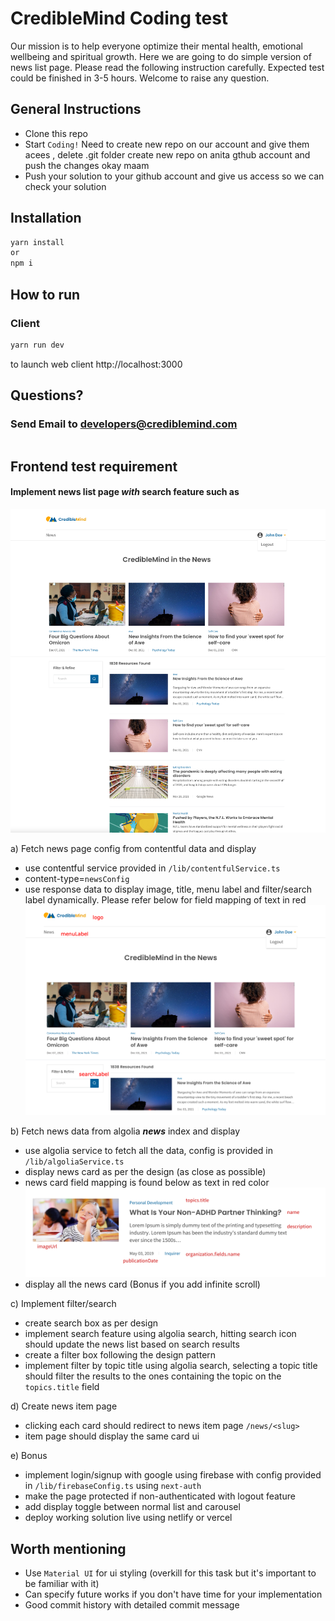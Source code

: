 # CredibleMind Coding test

Our mission is to help everyone optimize their mental health, emotional wellbeing and spiritual growth. Here we are going to do simple version of news list page. Please read the following instruction carefully. Expected test could be finished in 3-5 hours. Welcome to raise any question.

## General Instructions

- Clone this repo
- Start `Coding!`
  Need to create new repo on our account and give them acees , delete .git folder create new repo on anita gthub account and push the changes okay maam
- Push your solution to your github account and give us access so we can check your solution

## Installation

```bash
yarn install
or
npm i
```

## How to run

### Client

```bash
yarn run dev
```

to launch web client http://localhost:3000

## Questions?

### Send Email to developers@crediblemind.com

```developers@crediblemind.com

```

## Frontend test requirement

#### Implement news list page **_with_** search feature such as

![image](public/readme/expected-output.png)

a) Fetch news page config from contentful data and display

- use contentful service provided in `/lib/contentfulService.ts`
- content-type=`newsConfig`
- use response data to display image, title, menu label and filter/search label dynamically. Please refer below for field mapping of text in red
  ![image](public/readme/config-field.png)

b) Fetch news data from algolia **_news_** index and display

- use algolia service to fetch all the data, config is provided in `/lib/algoliaService.ts`
- display news card as per the design (as close as possible)
- news card field mapping is found below as text in red color
  ![image](public/readme/news-card.png)
- display all the news card (Bonus if you add infinite scroll)

c) Implement filter/search

- create search box as per design
- implement search feature using algolia search, hitting search icon should update the news list based on search results
- create a filter box following the design pattern
- implement filter by topic title using algolia search, selecting a topic title should filter the results to the ones containing the topic on the `topics.title` field

d) Create news item page

- clicking each card should redirect to news item page `/news/<slug>`
- item page should display the same card ui

e) Bonus

- implement login/signup with google using firebase with config provided in `/lib/firebaseConfig.ts` using `next-auth`
- make the page protected if non-authenticated with logout feature
- add display toggle between normal list and carousel
- deploy working solution live using netlify or vercel

## Worth mentioning

- Use `Material UI` for ui styling (overkill for this task but it's important to be familiar with it)
- Can specify future works if you don't have time for your implementation
- Good commit history with detailed commit message
